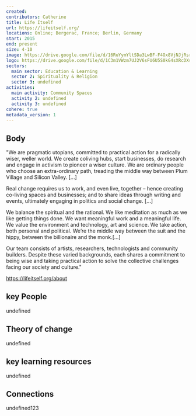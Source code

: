 ```yaml
---
created:
contributors: Catherine
title: Life Itself
url: https://lifeitself.org/
locations: Online; Bergerac, France; Berlin, Germany
start: 2015
end: present
size: 4-10
image: https://drive.google.com/file/d/16RuYymYltSDa3LwBF-F4Ox8VjNJjRsrd/view
logo: https://drive.google.com/file/d/1C3m1VWzm7UJ2V6sFU6U5S0kG4sXRcDXs/view
sectors:
  main sector: Education & Learning
  sector 2: Spirituality & Religion
  sector 3: undefined
activities: 
  main activity: Community Spaces
  activity 2: undefined
  activity 3: undefined
cohere: true
metadata_version: 1
---
```



## Body

"We are pragmatic utopians, committed to practical action for a radically wiser, weller world. We create coliving hubs, start businesses, do research and engage in activism to pioneer a wiser culture. We are ordinary people who choose an extra-ordinary path, treading the middle way between Plum Village and Silicon Valley. [...]

Real change requires us to work, and even live, together – hence creating co-living spaces and businesses; and to share ideas through writing and events, ultimately engaging in politics and social change. [...]

We balance the spiritual and the rational. We like meditation as much as we like getting things done. We want meaningful work and a meaningful life. We value the environment and technology, art and science. We take action, both personal and political. We’re the middle way between the suit and the hippy, between the billionaire and the monk.[...]

Our team consists of artists, researchers, technologists and community builders. Despite these varied backgrounds, each shares a commitment to being wise and taking practical action to solve the collective challenges facing our society and culture."

https://lifeitself.org/about

## key People

undefined

## Theory of change

undefined

## key learning resources

undefined

## Connections

undefined123

